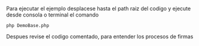 Para ejecutar el ejemplo desplacese hasta el path raiz del codigo y ejecute desde consola o terminal el comando

```
php DemoBase.php 
```
Despues revise el codigo comentado, para entender los procesos de firmas 